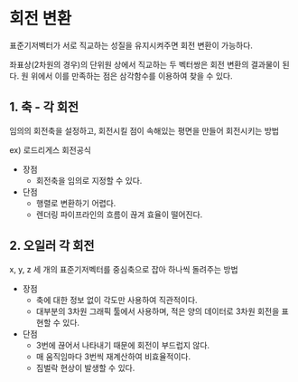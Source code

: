 # 회전 변환
표준기저벡터가 서로 직교하는 성질을 유지시켜주면 회전 변환이 가능하다. 

좌표상(2차원의 경우)의 단위원 상에서 직교하는 두 벡터쌍은 회전 변환의 결과물이 된다. 원 위에서 이를 만족하는 점은 삼각함수를 이용하여 찾을 수 있다.

## 1. 축 - 각 회전
임의의 회전축을 설정하고, 회전시킬 점이 속해있는 평면을 만들어 회전시키는 방법

ex) 로드리게스 회전공식

+ 장점
  + 회전축을 임의로 지정할 수 있다.
+ 단점
  + 행렬로 변환하기 어렵다.
  + 렌더링 파이프라인의 흐름이 끊겨 효율이 떨어진다.

## 2. 오일러 각 회전
x, y, z 세 개의 표준기저벡터를 중심축으로 잡아 하나씩 돌려주는 방법

+ 장점
  + 축에 대한 정보 없이 각도만 사용하여 직관적이다.
  + 대부분의 3차원 그래픽 툴에서 사용하며, 적은 양의 데이터로 3차원 회전을 표현할 수 있다.
+ 단점
  + 3번에 끊어서 나타내기 때문에 회전이 부드럽지 않다.
  + 매 움직임마다 3번씩 재계산하여 비효율적이다.
  + 짐벌락 현상이 발생할 수 있다.

